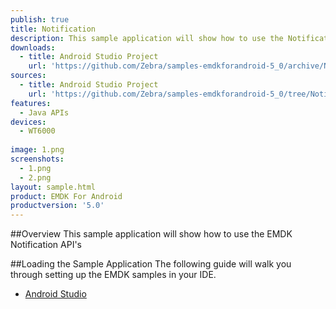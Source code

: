 ```yaml
---
publish: true
title: Notification
description: This sample application will show how to use the Notification APIs
downloads:
  - title: Android Studio Project
    url: 'https://github.com/Zebra/samples-emdkforandroid-5_0/archive/NotificationSample1.zip'
sources:
  - title: Android Studio Project
    url: 'https://github.com/Zebra/samples-emdkforandroid-5_0/tree/NotificationSample1'
features:
  - Java APIs
devices:
  - WT6000
  
image: 1.png
screenshots:
  - 1.png
  - 2.png
layout: sample.html
product: EMDK For Android
productversion: '5.0'
---
```


##Overview
This sample application will show how to use the EMDK Notification API's

##Loading the Sample Application
The following guide will walk you through setting up the EMDK samples in your IDE.

* [Android Studio](/emdk-for-android/5-0/guide/emdksamples_androidstudio)






















